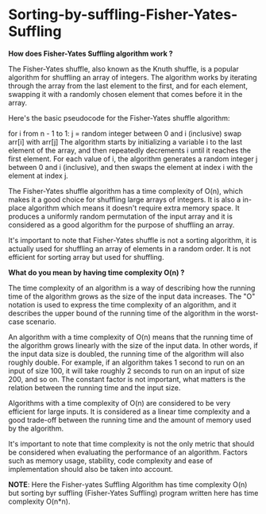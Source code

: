 # Sorting-by-suffling-Fisher-Yates-Suffling

__How does Fisher-Yates Suffling algorithm work ?__

The Fisher-Yates shuffle, also known as the Knuth shuffle, is a popular algorithm for shuffling an array of integers. The algorithm works by iterating through the array from the last element to the first, and for each element, swapping it with a randomly chosen element that comes before it in the array.

Here's the basic pseudocode for the Fisher-Yates shuffle algorithm:

for i from n - 1 to 1:
    j = random integer between 0 and i (inclusive)
    swap arr[i] with arr[j]
The algorithm starts by initializing a variable i to the last element of the array, and then repeatedly decrements i until it reaches the first element. For each value of i, the algorithm generates a random integer j between 0 and i (inclusive), and then swaps the element at index i with the element at index j.

The Fisher-Yates shuffle algorithm has a time complexity of O(n), which makes it a good choice for shuffling large arrays of integers. It is also a in-place algorithm which means it doesn't require extra memory space.
It produces a uniformly random permutation of the input array and it is considered as a good algorithm for the purpose of shuffling an array.

It's important to note that Fisher-Yates shuffle is not a sorting algorithm, it is actually used for shuffling an array of elements in a random order. It is not efficient for sorting array but used for shuffling.

__What do you mean by having time complexity O(n) ?__

The time complexity of an algorithm is a way of describing how the running time of the algorithm grows as the size of the input data increases. The "O" notation is used to express the time complexity of an algorithm, and it describes the upper bound of the running time of the algorithm in the worst-case scenario.

An algorithm with a time complexity of O(n) means that the running time of the algorithm grows linearly with the size of the input data. In other words, if the input data size is doubled, the running time of the algorithm will also roughly double.
For example, if an algorithm takes 1 second to run on an input of size 100, it will take roughly 2 seconds to run on an input of size 200, and so on. The constant factor is not important, what matters is the relation between the running time and the input size.

Algorithms with a time complexity of O(n) are considered to be very efficient for large inputs. It is considered as a linear time complexity and a good trade-off between the running time and the amount of memory used by the algorithm.

It's important to note that time complexity is not the only metric that should be considered when evaluating the performance of an algorithm. Factors such as memory usage, stability, code complexity and ease of implementation should also be taken into account.



**NOTE**: Here the Fisher-yates Suffling Algorithm has time complexity O(n) but sorting byr suffling (Fisher-Yates Suffling) program written here has time complexity O(n*n). 
